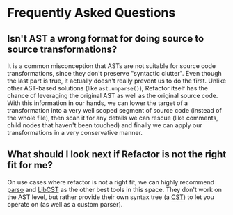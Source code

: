 # Frequently Asked Questions

## Isn't AST a wrong format for doing source to source transformations?

It is a common misconception that ASTs are not suitable for source code transformations, since they
don't preserve "syntactic clutter". Even though the last part is true, it actually doesn't really prevent
us to do the first. Unlike other AST-based solutions (like `ast.unparse()`), Refactor itself has the chance of
leveraging the original AST as well as the original source code. With this information in our hands, we can
lower the target of a transformation into a very well scoped segment of source code (instead of the whole
file), then scan it for any details we can rescue (like comments, child nodes that haven't been touched)
and finally we can apply our transformations in a very conservative manner.

## What should I look next if Refactor is not the right fit for me?

On use cases where refactor is not a right fit, we can highly recommend [parso](https://github.com/davidhalter/parso)
and [LibCST](https://github.com/Instagram/LibCST) as the other best tools in this space. They don't work on the AST level,
but rather provide their own syntax tree (a [CST]) to let you operate on (as well as a custom parser).

[cst]: https://eli.thegreenplace.net/2009/02/16/abstract-vs-concrete-syntax-trees/
